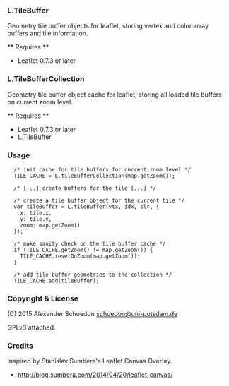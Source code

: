 ### L.TileBuffer

Geometry tile buffer objects for leaflet,
storing vertex and color array buffers and tile information.


** Requires **
  - Leaflet 0.7.3 or later


### L.TileBufferCollection

Geometry tile buffer object cache for leaflet,
storing all loaded tile buffers on current zoom level.

** Requires **
  - Leaflet 0.7.3 or later
  - L.TileBuffer


### Usage

```
  /* init cache for tile buffers for current zoom level */
  TILE_CACHE = L.tileBufferCollection(map.getZoom());

  /* [...] create buffers for the tile [...] */

  /* create a tile buffer object for the current tile */
  var tileBuffer = L.tileBuffer(vtx, idx, clr, {
    x: tile.x,
    y: tile.y,
    zoom: map.getZoom()
  });

  /* make sanity check on the tile buffer cache */
  if (TILE_CACHE.getZoom() != map.getZoom()) {
    TILE_CACHE.resetOnZoom(map.getZoom());
  }

  /* add tile buffer geometries to the collection */
  TILE_CACHE.add(tileBuffer);
```


### Copyright & License

(C) 2015 Alexander Schoedon <schoedon@uni-potsdam.de>

GPLv3 attached.


### Credits

Inspired by Stanislav Sumbera's Leaflet Canvas Overlay.
  - http://blog.sumbera.com/2014/04/20/leaflet-canvas/
